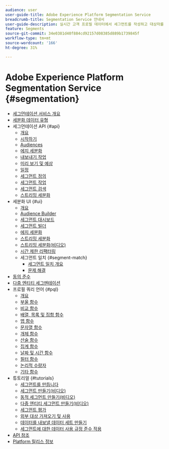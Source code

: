 ```yaml
---
audience: user
user-guide-title: Adobe Experience Platform Segmentation Service
breadcrumb-title: Segmentation Service 안내서
user-guide-description: 실시간 고객 프로필 데이터에서 세그먼트를 작성하고 대상자를 생성합니다.
feature: Segments
source-git-commit: 34e0381d40f884cd92157d08385d889b1739845f
workflow-type: tm+mt
source-wordcount: '166'
ht-degree: 31%

---
```



# Adobe Experience Platform Segmentation Service {#segmentation}

- [세그먼테이션 서비스 개요](home.md)
- [세분화 데이터 유형](data-types.md)
- 세그먼테이션 API {#api}
   - [개요](api/overview.md)
   - [시작하기](api/getting-started.md)
   - [Audiences](api/audiences.md)
   - [에지 세분화](api/edge-segmentation.md)
   - [내보내기 작업](api/export-jobs.md)
   - [미리 보기 및 예상](api/previews-and-estimates.md)
   - [일정](api/schedules.md)
   - [세그먼트 정의](api/segment-definitions.md)
   - [세그먼트 작업](api/segment-jobs.md)
   - [세그먼트 검색](api/segment-search.md)
   - [스트리밍 세분화](api/streaming-segmentation.md)
- 세분화 UI {#ui}
   - [개요](ui/overview.md)
   - [Audience Builder](ui/audience-builder.md)
   - [세그먼트 대시보드](ui/segment-dashboard.md)
   - [세그먼트 빌더](ui/segment-builder.md)
   - [에지 세분화](ui/edge-segmentation.md)
   - [스트리밍 세분화](ui/streaming-segmentation.md)
   - [스트리밍 세분화(비디오)](video/streaming-segmentation-overview.md)
   - [시간 제한 리팩터링](ui/segment-refactoring.md)
   - 세그먼트 일치 {#segment-match}
      - [세그먼트 일치 개요](ui/segment-match/overview.md)
      - [문제 해결](ui/segment-match/troubleshooting.md)
- [동의 준수](consents.md)
- [다중 엔티티 세그멘테이션](multi-entity-segmentation.md)
- 프로필 쿼리 언어 {#pql}
   - [개요](pql/overview.md)
   - [부울 함수](pql/boolean-functions.md)
   - [비교 함수](pql/comparison-functions.md)
   - [배열, 목록 및 집합 함수](pql/array-functions.md)
   - [맵 함수](pql/map-functions.md)
   - [문자열 함수](pql/string-functions.md)
   - [개체 함수](pql/object-functions.md)
   - [산술 함수](pql/arithmetic-functions.md)
   - [집계 함수](pql/aggregation-functions.md)
   - [날짜 및 시간 함수](pql/datetime-functions.md)
   - [필터 함수](pql/filter-functions.md)
   - [논리적 수량자](pql/logical-quantifiers.md)
   - [기타 함수](pql/misc-functions.md)
- 튜토리얼 {#tutorials}
   - [세그먼트를 만듭니다](tutorials/create-a-segment.md)
   - [세그먼트 만들기(비디오)](video/create-segment.md)
   - [동적 세그먼트 만들기(비디오)](video/create-a-dynamic-segment.md)
   - [다중 엔티티 세그먼트 만들기(비디오)](video/create-multi-entity-segments.md)
   - [세그먼트 평가](tutorials/evaluate-a-segment.md)
   - [외부 대상 가져오기 및 사용](tutorials/using-external-audiences.md)
   - [데이터를 내보낼 데이터 세트 만들기](tutorials/create-dataset-export-segment.md)
   - [세그먼트에 대한 데이터 사용 규정 준수 적용](tutorials/governance.md)
- [API 참조](https://www.adobe.io/experience-platform-apis/references/segmentation/)
- [Platform 릴리스 정보](https://www.adobe.com/go/platform-release-notes_kr)